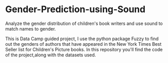 # Gender-Prediction-using-Sound
Analyze the gender distribution of children's book writers and use sound to match names to gender.

This is Data Camp guided project, I use the python package Fuzzy to find out the genders of authors that have appeared in the New York Times Best Seller list for Children's Picture books. In this repository you'll find the code of the project,along with the datasets used.
